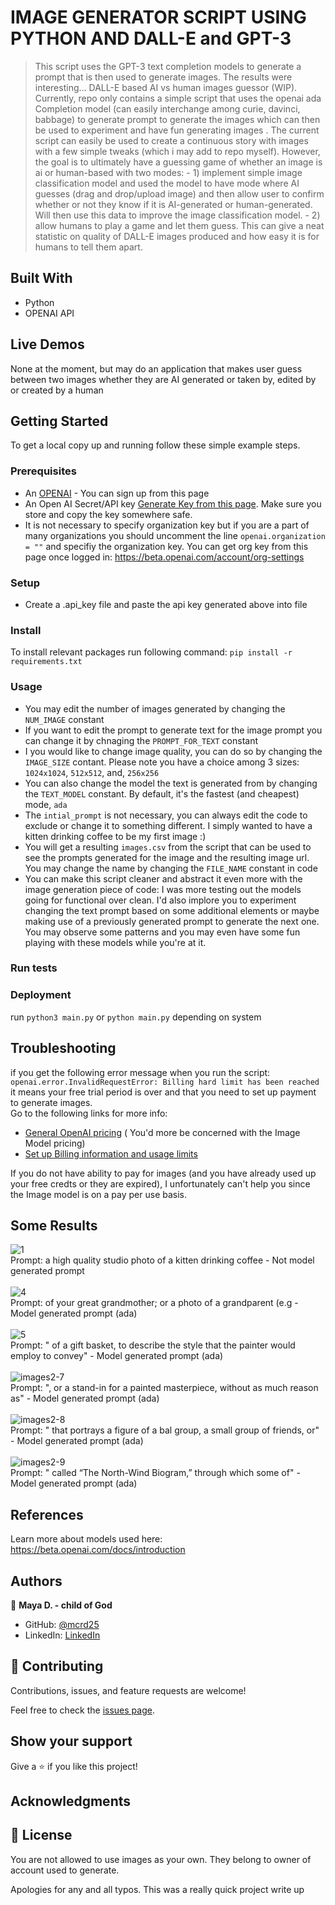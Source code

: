 # IMAGE GENERATOR SCRIPT USING PYTHON AND DALL-E and GPT-3
> This script uses the GPT-3 text completion models to generate a prompt that is then used to generate images. The results were interesting...
DALL-E based AI vs human images guessor (WIP). Currently, repo only contains a simple script that uses the openai ada Completion model (can easily interchange among curie, davinci, babbage) to generate prompt to generate the images which can then be used to experiment and have fun generating images . The current script can easily be used to create a continuous story with images with a few simple tweaks (which i may add to repo myself). However, the goal is to ultimately have a guessing game of whether an image is ai or human-based with two modes: 
     -  1) implement simple image classification model and used the model to have mode where AI guesses (drag and drop/upload image) and then allow user to confirm whether or not they know if it is AI-generated or human-generated.  Will then use this data to improve the image classification model.
     -  2)  allow humans to play a game and let them guess. This can give a neat statistic on quality of DALL-E images produced and how easy it is for humans to tell them apart. 

## Built With
- Python
- OPENAI API

## Live Demos
None at the moment, but may do an application that makes user guess between two images whether they are AI generated or taken by, edited by or created by a human

## Getting Started
To get a local copy up and running follow these simple example steps.

### Prerequisites
- An [OPENAI](https://openai.com/api/) - You can sign up from this page
- An Open AI Secret/API key [Generate Key from this page](https://beta.openai.com/account/api-keys). Make sure you store and copy the key somewhere safe.
- It is not necessary to specify organization key but if you are a part of many organizations you should uncomment the line `openai.organization = ""` and specifiy the organization key. You can get org key from this page once logged in: https://beta.openai.com/account/org-settings

### Setup
- Create a .api_key file and paste the api key generated above into file

### Install
To install relevant packages run following command: `pip install -r requirements.txt`

### Usage
- You may edit the number of images generated by changing the `NUM_IMAGE` constant
- If you want to edit the prompt to generate text for the image prompt you can change it by chnaging the `PROMPT_FOR_TEXT` constant
- I you would like to change image quality, you can do so by changing the `IMAGE_SIZE` contant. Please note you have a choice among 3 sizes: `1024x1024`, `512x512`, and, `256x256`
- You can also change the model the text is generated from by changing the `TEXT_MODEL` constant. By default, it's the fastest (and cheapest) mode, `ada`
- The `intial_prompt` is not necessary, you can always edit the code to exclude or change it to something different. I simply wanted to have a kitten drinking coffee to be my first image :) 
- You will get a resulting `images.csv` from the script that can be used to see the prompts generated for the image and the resulting image url. You may change the name by changing the `FILE_NAME` constant in code
- You can make this script cleaner and abstract it even more with the image generation piece of code: I was more testing out the models going for functional over clean. I'd also implore you to experiment changing the text prompt based on some additional elements or maybe making use of a previously generated prompt to generate the next one. You may observe some patterns and you may even have some fun playing with these models while you're at it.

### Run tests

### Deployment
run `python3 main.py` or   `python main.py` depending on system

## Troubleshooting
if you get the following error message when you run the script:
`openai.error.InvalidRequestError: Billing hard limit has been reached` it means your free trial period is over and that you need to set up payment to generate images. <br>
Go to the following links for more info: <br>
- [General OpenAI pricing](https://openai.com/api/pricing/) ( You'd more be concerned with the Image Model pricing)
- [Set up Billing information and usage limits](https://beta.openai.com/account/billing/overview)

If you do not have ability to pay for images (and you have already used up your free credts or they are expired), I unfortunately can't help you since the Image model is on a pay per use basis.

## Some Results
![1](https://user-images.githubusercontent.com/31193823/209407145-b03e903b-5160-438f-b099-00edf693f770.png) <br>Prompt: a high quality studio photo of a kitten drinking coffee - Not model generated prompt<br><br>
![4](https://user-images.githubusercontent.com/31193823/209407165-7b1cd1c3-e219-4b78-b924-1b66c6299d18.png) <br>Prompt: of your great grandmother; or a photo of a grandparent (e.g - Model generated prompt (ada)<br><br>
![5](https://user-images.githubusercontent.com/31193823/209407205-580f63f4-5a23-46fa-8924-5ea2a7c639a1.png) <br>Prompt: " of a gift basket, to describe the style that the painter would employ to convey" - Model generated prompt (ada)<br><br>
![images2-7](https://user-images.githubusercontent.com/31193823/209417777-9e92a4b6-7127-425e-9653-a64f4d4270dc.png) <br>Prompt: ", or a stand-in for a painted masterpiece, without as much reason as" - Model generated prompt (ada)<br><br>
![images2-8](https://user-images.githubusercontent.com/31193823/209417795-40f09bfd-10fd-4f8c-8f35-97668d23af7e.png) <br>Prompt: " that portrays a figure of a bal group, a small group of friends, or" - Model generated prompt (ada)<br><br>
![images2-9](https://user-images.githubusercontent.com/31193823/209417799-b1172879-ad0b-43cd-a90f-89aff4689622.png) <br>Prompt: " called “The North-Wind Biogram,” through which some of"  - Model generated prompt (ada)<br>



## References
Learn more about models used here: https://beta.openai.com/docs/introduction

## Authors

👤 **Maya D. - child of God**

- GitHub: [@mcrd25](https://github.com/mcrd25)
- LinkedIn: [LinkedIn](https://linkedin.com/in/mayadouglas)

## 🤝 Contributing

Contributions, issues, and feature requests are welcome!

Feel free to check the [issues page](../../issues/).

## Show your support

Give a ⭐️ if you like this project!

## Acknowledgments


## 📝 License
You are not allowed to use images as your own. They belong to owner of account used to generate.

Apologies for any and all typos. This was a really quick project write up 
